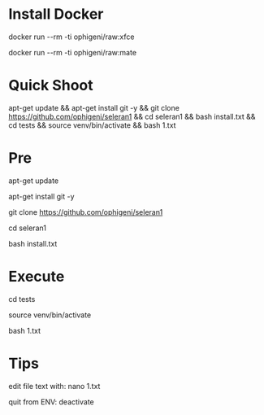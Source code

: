 # Install Docker

docker run --rm -ti ophigeni/raw:xfce

docker run --rm -ti ophigeni/raw:mate

# Quick Shoot

apt-get update && apt-get install git -y && git clone https://github.com/ophigeni/seleran1 && cd seleran1 && bash install.txt && cd tests && source venv/bin/activate && bash 1.txt


# Pre

apt-get update

apt-get install git -y

git clone https://github.com/ophigeni/seleran1

cd seleran1

bash install.txt

# Execute

cd tests

source venv/bin/activate

bash 1.txt

# Tips

edit file text with: nano 1.txt

quit from ENV: deactivate















